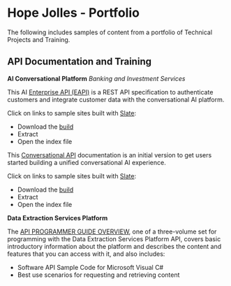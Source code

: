 # Hope Jolles - Portfolio
The following includes samples of content from a portfolio of Technical Projects and Training.

## API Documentation and Training

**AI Conversational Platform**
*Banking and Investment Services*
 
This AI [Enterprise API (EAPI)](https://drive.google.com/drive/folders/1D-2XiRiNe20NqlkmTamIsS623QAo6Lq9?usp=sharing) is a REST API specification to authenticate customers and integrate customer data with the conversational AI platform.

Click on links to sample sites built with [Slate](https://github.com/slatedocs/slate):
- Download the [build](https://drive.google.com/drive/folders/1D-2XiRiNe20NqlkmTamIsS623QAo6Lq9?usp=sharing)
- Extract
- Open the index file


This [Conversational API](https://drive.google.com/drive/folders/1D-2XiRiNe20NqlkmTamIsS623QAo6Lq9?usp=sharing) documentation is an initial version to get users started building a unified conversational AI experience.

Click on links to sample sites built with [Slate](https://github.com/slatedocs/slate):
- Download the [build](https://drive.google.com/drive/folders/1D-2XiRiNe20NqlkmTamIsS623QAo6Lq9?usp=sharing)
- Extract
- Open the index file

**Data Extraction Services Platform**

The [API PROGRAMMER GUIDE OVERVIEW](https://drive.google.com/drive/folders/1D-2XiRiNe20NqlkmTamIsS623QAo6Lq9?usp=sharing), one of a three-volume set for programming with the Data Extraction Services Platform API, covers basic introductory information about the platform and describes the content and features that you can access with it, and also includes: 
- Software API Sample Code for Microsoft Visual C#
- Best use scenarios for requesting and retrieving content



